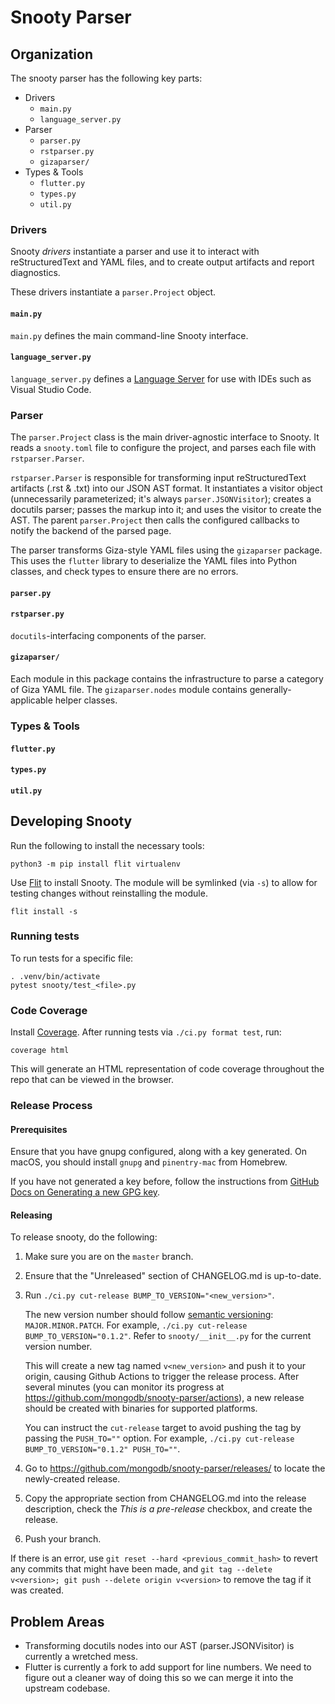 # Snooty Parser

## Organization

The snooty parser has the following key parts:

* Drivers
  * `main.py`
  * `language_server.py`
* Parser
  * `parser.py`
  * `rstparser.py`
  * `gizaparser/`
* Types & Tools
  * `flutter.py`
  * `types.py`
  * `util.py`

### Drivers

Snooty *drivers* instantiate a parser and use it to interact with
reStructuredText and YAML files, and to create output artifacts and
report diagnostics.

These drivers instantiate a `parser.Project` object.

#### `main.py`

`main.py` defines the main command-line Snooty interface.

#### `language_server.py`

`language_server.py` defines a
[Language Server](https://microsoft.github.io/language-server-protocol/specification)
for use with IDEs such as Visual Studio Code.

### Parser

The `parser.Project` class is the main driver-agnostic interface to
Snooty. It reads a `snooty.toml` file to configure the project, and
parses each file with `rstparser.Parser`.

`rstparser.Parser` is responsible for transforming input reStructuredText artifacts
(.rst & .txt) into our JSON AST format. It instantiates a visitor object
(unnecessarily parameterized; it's always `parser.JSONVisitor`); creates
a docutils parser; passes the markup into it; and uses the visitor to
create the AST. The parent `parser.Project` then calls the configured
callbacks to notify the backend of the parsed page.

The parser transforms Giza-style YAML files using the `gizaparser`
package. This uses the `flutter` library to deserialize the YAML files
into Python classes, and check types to ensure there are no errors.

#### `parser.py`

#### `rstparser.py`

`docutils`-interfacing components of the parser.

#### `gizaparser/`

Each module in this package contains the infrastructure to parse a category
of Giza YAML file. The `gizaparser.nodes` module contains generally-applicable
helper classes.

### Types & Tools

#### `flutter.py`

#### `types.py`

#### `util.py`

## Developing Snooty

Run the following to install the necessary tools:

```shell
python3 -m pip install flit virtualenv
```

Use [Flit](https://flit.readthedocs.io/en/latest/) to install Snooty. The module will be symlinked (via `-s`) to allow for testing changes without reinstalling the module.

```shell
flit install -s
```

### Running tests

To run tests for a specific file:

```shell
. .venv/bin/activate
pytest snooty/test_<file>.py
```

### Code Coverage

Install [Coverage](https://coverage.readthedocs.io/en/v4.5.x/). After running tests via `./ci.py format test`, run:

```shell
coverage html
```

This will generate an HTML representation of code coverage throughout the repo that can be viewed in the browser.

### Release Process

#### Prerequisites

Ensure that you have gnupg configured, along with a key generated. On macOS, you should install `gnupg` and `pinentry-mac` from Homebrew.

If you have not generated a key before, follow the instructions from [GitHub Docs on Generating a new GPG key](https://docs.github.com/en/free-pro-team@latest/github/authenticating-to-github/generating-a-new-gpg-key).

#### Releasing

To release snooty, do the following:

1. Make sure you are on the `master` branch.

2. Ensure that the "Unreleased" section of CHANGELOG.md is up-to-date.

3. Run `./ci.py cut-release BUMP_TO_VERSION="<new_version>"`.

   The new version number should follow [semantic versioning](https://semver.org):
   `MAJOR.MINOR.PATCH`. For example, `./ci.py cut-release BUMP_TO_VERSION="0.1.2"`.
   Refer to `snooty/__init__.py` for the current version number.

   This will create a new tag named `v<new_version>` and push it to your origin,
   causing Github Actions to trigger the release process. After several minutes
   (you can monitor its progress at <https://github.com/mongodb/snooty-parser/actions>),
   a new release should be created with binaries for supported platforms.

   You can instruct the `cut-release` target to avoid pushing the tag by passing the
   `PUSH_TO=""` option. For example, `./ci.py cut-release BUMP_TO_VERSION="0.1.2" PUSH_TO=""`.

4. Go to <https://github.com/mongodb/snooty-parser/releases/> to locate the newly-created
   release.

5. Copy the appropriate section from CHANGELOG.md into the release description,
   check the _This is a pre-release_ checkbox, and create the release.

6. Push your branch.

If there is an error, use `git reset --hard <previous_commit_hash>` to revert any
commits that might have been made, and
`git tag --delete v<version>; git push --delete origin v<version>` to remove the
tag if it was created.

## Problem Areas

* Transforming docutils nodes into our AST (parser.JSONVisitor) is
  currently a wretched mess.
* Flutter is currently a fork to add support for line numbers. We need to
  figure out a cleaner way of doing this so we can merge it into the
  upstream codebase.
